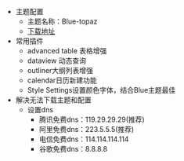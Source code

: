 - 主题配置
	- 主题名称：Blue-topaz
	- [下载地址](https://github.com/cumany/Blue-topaz-examples)
- 常用插件
	-  advanced table 表格增强
	- dataview 动态查询
	- outliner大纲列表增强
	- calendar日历新建功能
	- Style Settings设置颜色字体，结合Blue主题最佳
- 解决无法下载主题和配置
	- 设置dns
		- 腾讯免费dns：119.29.29.29(推荐)
		- 阿里免费dns：223.5.5.5(推荐)
		- 电信免费dns：114.114.114.114
		- 谷歌免费dns：8.8.8.8
